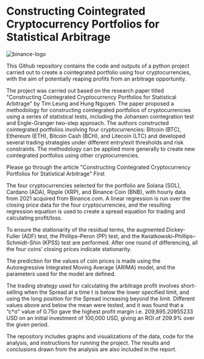 # Constructing Cointegrated Cryptocurrency Portfolios for Statistical Arbitrage
![binance-logo](https://repository-images.githubusercontent.com/117895247/66847d00-5267-11eb-911d-300609fb34ae)

This Github repository contains the code and outputs of a python project carried out to create a cointegrated portfolio using four cryptocurrencies, with the aim of potentially reaping profits from an arbitrage opportunity.


The project was carried out based on the research paper titled "Constructing Cointegrated Cryptocurrency Portfolios for Statistical Arbitrage" by Tim Leung and Hung Nguyen. The paper proposed a methodology for constructing cointegrated portfolios of cryptocurrencies using a series of statistical tests, including the Johansen cointegration test and Engle-Granger two-step approach. The authors constructed cointegrated portfolios involving four cryptocurrencies: Bitcoin (BTC), Ethereum (ETH), Bitcoin Cash (BCH), and Litecoin (LTC) and developed several trading strategies under different entry/exit thresholds and risk constraints. The methodology can be applied more generally to create new cointegrated portfolios using other cryptocurrencies.

Please go through the article "Constructing Cointegrated Cryptocurrency Portfolios for Statistical Arbitrage" First

The four cryptocurrencies selected for the portfolio are Solana (SOL), Cardano (ADA), Ripple (XRP), and Binance Coin (BNB), with hourly data from 2021 acquired from Binance.com. A linear regression is run over the closing price data for the four cryptocurrencies, and the resulting regression equation is used to create a spread equation for trading and calculating profit/loss.

To ensure the stationarity of the residual terms, the augmented Dickey-Fuller (ADF) test, the Phillips–Peron (PP) test, and the Kwiatkowski–Phillips–Schmidt–Shin (KPSS) test are performed. After one round of differencing, all the four coins’ closing prices indicate stationarity.

The prediction for the values of coin prices is made using the Autoregressive Integrated Moving Average (ARIMA) model, and the parameters used for the model are defined.

The trading strategy used for calculating the arbitrage profit involves short-selling when the Spread at a time t is below the lower specified limit, and using the long position for the Spread increasing beyond the limit. Different values above and below the mean were tested, and it was found that a “c*σ” value of 0.75σ gave the highest profit margin i.e. 209,895.20955233 USD on an initial investment of 100,000 USD, giving an ROI of 209.9% over the given period.

The repository includes graphs and visualizations of the data, code for the analysis, and instructions for running the project. The results and conclusions drawn from the analysis are also included in the report.
